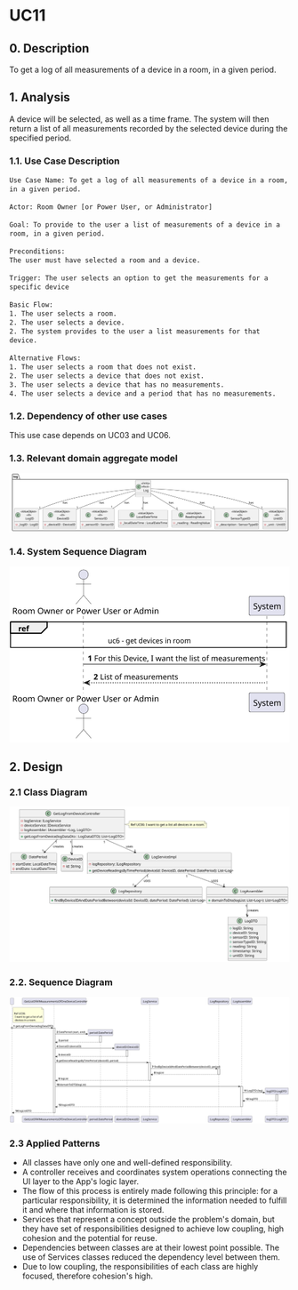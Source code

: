 # UC11

## 0. Description

To get a log of all measurements of a device in a room, in a given period.

## 1. Analysis
A device will be selected, as well as a time frame.
The system will then return a list of all measurements recorded by the selected device during the specified period.

### 1.1. Use Case Description

    Use Case Name: To get a log of all measurements of a device in a room, in a given period.

    Actor: Room Owner [or Power User, or Administrator]

    Goal: To provide to the user a list of measurements of a device in a room, in a given period.

    Preconditions:
    The user must have selected a room and a device.

    Trigger: The user selects an option to get the measurements for a specific device

    Basic Flow:
    1. The user selects a room.
    2. The user selects a device.
    2. The system provides to the user a list measurements for that device.

    Alternative Flows:
    1. The user selects a room that does not exist.
    2. The user selects a device that does not exist.
    3. The user selects a device that has no measurements.
    4. The user selects a device and a period that has no measurements.

### 1.2. Dependency of other use cases
This use case depends on UC03 and UC06.

### 1.3. Relevant domain aggregate model
![Log](../../ooa/4.agreggateModels/Log_v1.svg)

### 1.4. System Sequence Diagram
![UC11-SSD](artifacts/uc11_SSD_v1.svg)

## 2. Design

### 2.1 Class Diagram
![UC11-CD](artifacts/uc11_CD_v1.svg)

### 2.2. Sequence Diagram
![UC11-SD](artifacts/uc11_SD_v1.svg)


### 2.3 Applied Patterns
- All classes have only one and well-defined responsibility.
- A controller receives and coordinates system operations connecting the UI layer to the App's logic layer.
- The flow of this process is entirely made following this principle: for a particular responsibility, it is determined the information needed to fulfill it and where that information is stored.
- Services that represent a concept outside the problem's domain, but they have set of responsibilities designed to achieve low coupling, high cohesion and the potential for reuse.
- Dependencies between classes are at their lowest point possible. The use of Services classes reduced the dependency level between them.
- Due to low coupling, the responsibilities of each class are highly focused, therefore cohesion's high.
